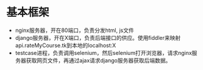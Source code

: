 # 基本框架
* nginx服务器，开在80端口，负责分发html, js文件
* django服务器，开在X端口，负责后端接口的供应。使用fiddler来映射api.rateMyCourse.tk到本地的localhost:X
* testcase进程，负责调用selenium，然后selenium打开浏览器，请求nginx服务器获取网页文件，再通过ajax请求django服务器获取后端数据。